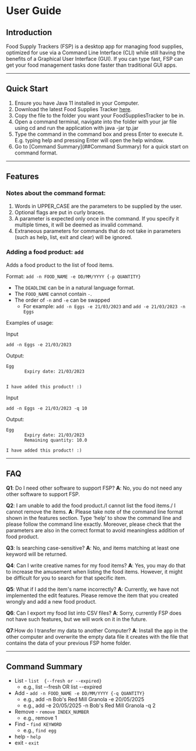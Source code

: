 # User Guide

## Introduction

Food Supply Trackers (FSP) is a desktop app for managing food supplies, optimized for use via a Command Line Interface (CLI) while still having the benefits of a Graphical User Interface (GUI). If you can type fast, FSP can get your food management tasks done faster than traditional GUI apps.

---
## Quick Start

1. Ensure you have Java 11 installed in your Computer.
2. Download the latest Food Supplies Tracker [here](https://github.com/AY2223S2-CS2113-W13-3/tp/releases).
3. Copy the file to the folder you want your FoodSuppliesTracker to be in. 
4. Open a command terminal, navigate into the folder with your jar file using cd and run the application with java -jar tp.jar
5. Type the command in the command box and press Enter to execute it. E.g. typing help and pressing Enter will open the help window.
6. Go to [Command Summary](##Command Summary) for a quick start on command format.

---

## Features 

### Notes about the command format:
1. Words in UPPER_CASE are the parameters to be supplied by the user.
2. Optional flags are put in curly braces.
3. A parameter is expected only once in the command. If you specify it multiple times, it will be deemed as invalid command.
4. Extraneous parameters for commands that do not take in parameters (such as help, list, exit and clear) will be ignored.

### Adding a food product: `add`
Adds a food product to the list of food items.

Format: `add -n FOOD_NAME -e DD/MM/YYYY {-p QUANTITY}`

* The `DEADLINE` can be in a natural language format.
* The `FOOD_NAME` cannot contain `-`.
* The order of `-n` and `-e` can be swapped
  * For example: `add -n Eggs -e 21/03/2023` and `add -e 21/03/2023 -n Eggs` 

Examples of usage: 

Input

`add -n Eggs -e 21/03/2023`

Output:
```
Egg
       Expiry date: 21/03/2023


I have added this product! :)
```

Input

`add -n Eggs -e 21/03/2023 -q 10`

Output:
```
Egg
       Expiry date: 21/03/2023
       Remaining quantity: 10.0

I have added this product! :)
```
---

## FAQ

**Q1**: Do I need other software to support FSP?
**A**: No, you do not need any other software to support FSP.

**Q2**: I am unable to add the food product./I cannot list the food items./ I cannot remove the items.
**A**: Please take note of the command line format shown in the features section. Type ‘help’ to show the command line and please follow the command line exactly. Moreover, please check that the parameters are also in the correct format to avoid meaningless addition of food product.

**Q3**: Is searching case-sensitive?
**A**: No, and items matching at least one keyword will be returned.

**Q4**: Can I write creative names for my food items?
**A**: Yes, you may do that to increase the amusement when listing the food items. However, it might be difficult for you to search for that specific item.

**Q5**: What if I add the item's name incorrectly?
**A**: Currently, we have not implemented the edit features. Please remove the item that you created wrongly and add a new food product.

**Q6**: Can I export my food list into CSV files?
**A**: Sorry, currently FSP does not have such features, but we will work on it in the future.

**Q7**:How do I transfer my data to another Computer?
**A**: Install the app in the other computer and overwrite the empty data file it creates with the file that contains the data of your previous FSP home folder.

---

## Command Summary

* List - `list  {--fresh or --expired}`
  * e.g., list --fresh OR list --expired
* Add - `add -n FOOD_NAME -e DD/MM/YYYY {-q QUANTITY}`
  * e.g., add -n Bob's Red Mill Granola -e 20/05/2025
  * e.g., add -e 20/05/2025 -n Bob's Red Mill Granola -q 2
* Remove - `remove INDEX_NUMBER`
  * e.g., remove 1
* Find - `find KEYWORD`
  * e.g., `find egg`
* help - `help`
* exit - `exit`




